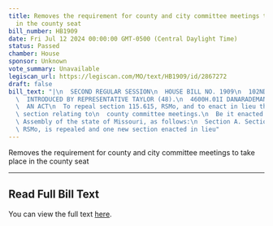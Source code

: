 ```yaml
---
title: Removes the requirement for county and city committee meetings to take place
  in the county seat
bill_number: HB1909
date: Fri Jul 12 2024 00:00:00 GMT-0500 (Central Daylight Time)
status: Passed
chamber: House
sponsor: Unknown
vote_summary: Unavailable
legiscan_url: https://legiscan.com/MO/text/HB1909/id/2867272
draft: false
bill_text: "|\n  SECOND REGULAR SESSION\n  HOUSE BILL NO. 1909\n  102ND GENERAL ASSEMBLY\n\
  \  INTRODUCED BY REPRESENTATIVE TAYLOR (48).\n  4600H.01I DANARADEMANMILLER,ChiefClerk\n\
  \  AN ACT\n  To repeal section 115.615, RSMo, and to enact in lieu thereof one new\
  \ section relating to\n  county committee meetings.\n  Be it enacted by the General\
  \ Assembly of the state of Missouri, as follows:\n  Section A. Section 115.615,\
  \ RSMo, is repealed and one new section enacted in lieu"
---
```

Removes the requirement for county and city committee meetings to take place in the county seat

---

## Read Full Bill Text

You can view the full text [here](https://legiscan.com/MO/text/HB1909/id/2867272).
